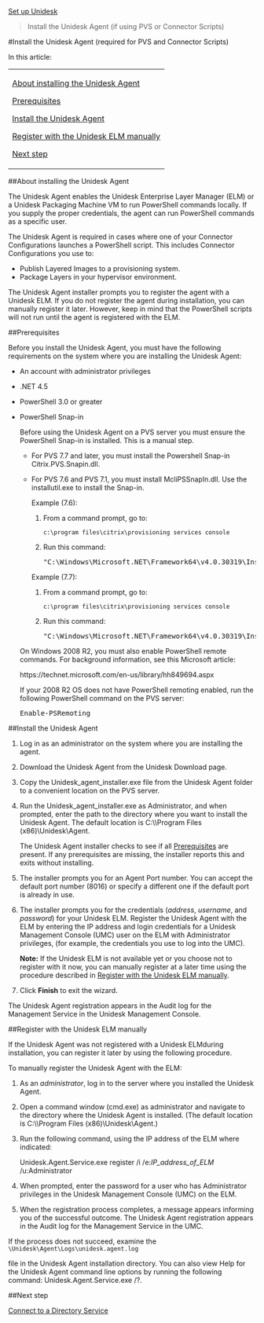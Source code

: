[Set up Unidesk](landing_set_up_co4)
 > Install the Unidesk Agent (if using PVS or Connector Scripts)
#Install the Unidesk Agent (required for PVS and Connector Scripts)
In this article:
<table>            <col></col>            <tbody>                <tr>                    <td>                        <p><a href="#About"> About installing the Unidesk Agent </a>                        </p>                        <p><a href="#Prereq"> Prerequisites</a>                        </p>                        <p><a href="#Create_Share"> Install the Unidesk Agent</a>                        </p>                        <p><a href="#Manual_Register"> Register with the Unidesk ELM manually</a>                        </p>                        <p><a href="#Next"> Next step</a>                        </p>                    </td>                </tr>            </tbody>        </table>
##About installing the Unidesk Agent <a name="About"></a>
The Unidesk Agent enables the Unidesk Enterprise Layer Manager (ELM) or a Unidesk Packaging Machine VM to run PowerShell commands locally. If you supply  the proper credentials, the agent can run PowerShell commands as a specific user. 
The Unidesk Agent is required in cases where one of your Connector Configurations  launches a PowerShell script. This includes Connector Configurations you use to:
<ul>            <li>Publish Layered Images to a provisioning system. </li>            <li>Package Layers in your hypervisor environment.</li>        </ul>
The Unidesk Agent installer prompts you to register the agent with a Unidesk ELM. If you do not register the agent during installation, you can manually register it later. However, keep in mind that the PowerShell scripts will not run until the agent is registered with the ELM. 
##Prerequisites<a name="Prereq"></a>
Before you install the Unidesk Agent, you must have the following requirements on the system where you are installing the Unidesk Agent:
<ul>            <li>                <p>An account with administrator privileges </p>            </li>            <li>                <p>.NET 4.5</p>            </li>            <li>                <p>PowerShell 3.0 or greater</p>            </li>            <li>                <p>PowerShell Snap-in</p>                <p>Before using the Unidesk Agent on a PVS server you must ensure the PowerShell Snap-in is installed. This is a manual step. </p>                <ul>                    <li>                        <p>For PVS 7.7 and later, you must install the Powershell Snap-in <span>Citrix.PVS.Snapin.dll</span>. </p>                    </li>                    <li>                        <p>For PVS 7.6 and PVS 7.1, you must install <span>McliPSSnapIn.dll</span>. Use the <span>installutil.exe</span> to install the Snap-in.</p>                        <p>Example (7.6): </p>                        <ol>                            <li>                                <p>From a command prompt, go to:</p>                                <p><code>c:\program files\citrix\provisioning services console</code>                                </p>                            </li>                            <li>                                <p>Run this command:</p><pre>"C:\Windows\Microsoft.NET\Framework64\v4.0.30319\InstallUtil.exe" McliPSSnapIn.dll</pre>                            </li>                        </ol>                        <p>Example (7.7):</p>                        <ol>                            <li>                                <p>From a command prompt, go to:</p>                                <p><code>c:\program files\citrix\provisioning services console</code>                                </p>                            </li>                            <li>                                <p>Run this command:</p><pre>"C:\Windows\Microsoft.NET\Framework64\v4.0.30319\InstallUtil.exe" Citrix.PVS.snapin.dll</pre>                            </li>                        </ol>                    </li>                </ul>                <p>On Windows 2008 R2, you must also enable PowerShell remote commands. For background information, see this Microsoft article:</p>                <p>https://technet.microsoft.com/en-us/library/hh849694.aspx</p>                <p>If your 2008 R2 OS does not have PowerShell remoting enabled, run the following PowerShell command on the PVS server:   </p><pre>Enable-PSRemoting</pre>            </li>        </ul>
##Install the Unidesk Agent<a name="Create_Share"></a>
<ol>            <li>                <p>Log in as an administrator on the system where you are installing the agent. </p>            </li>            <li>                <p>Download the Unidesk Agent from the Unidesk Download page. </p>            </li>            <li>                <p>Copy the <span>Unidesk_agent_installer.exe</span> file from the Unidesk Agent folder to a convenient location on the PVS server.</p>            </li>            <li>                <p>Run the <span>Unidesk_agent_installer.exe</span> as Administrator, and when prompted, enter the path to the directory where you want to install the Unidesk Agent. The default location is <span>C:\\Program Files (x86)\Unidesk\Agent</span>.</p>                <p>The Unidesk Agent installer checks to see if all <a href="#Prereq"> Prerequisites</a> are present. If any prerequisites are missing, the installer reports this and exits without installing. </p>            </li>            <li>                <p>The installer prompts you for an Agent Port number. You can accept the default port number (8016) or specify a different one if the default port is already in use.</p>            </li>            <li>                <p>The installer prompts you for the credentials (<i>address</i>, <i>username</i>, and <i>password</i>) for your Unidesk ELM. Register the Unidesk Agent with the ELM by entering the IP address and login credentials for a Unidesk Management Console (UMC) user on the ELM with Administrator privileges, (for example, the credentials you use to log into the UMC). </p>                <p><b>Note:</b> If the Unidesk ELM is not available yet or you choose not to register with it now, you can manually register at a later time using the procedure described in <a href="#Manual_Register"> Register with the Unidesk ELM manually</a>. </p>            </li>            <li>                <p>Click <b>Finish</b> to exit the wizard.</p>            </li>        </ol>
The Unidesk Agent registration appears in the Audit log for the Management Service in the Unidesk Management Console.
##Register with the Unidesk ELM manually<a name="Manual_Register"></a>
If the Unidesk Agent was not registered with a Unidesk ELMduring installation, you can register it later by using the following procedure.
To manually register the Unidesk Agent with the ELM:
<ol>            <li>                <p>As an <i>administrator</i>, log in to the server where you installed the Unidesk Agent.</p>            </li>            <li>                <p>Open a command window (cmd.exe) as administrator and navigate to the directory where the Unidesk Agent is installed. (The default location is <span>C:\\Program Files (x86)\Unidesk\Agent</span>.)</p>            </li>            <li>                <p>Run the following command, using the IP address of the ELM where indicated: </p>                <p><span>Unidesk.Agent.Service.exe register /i /e:<i>IP_address_of_ELM</i> /u:Administrator</span> </p>            </li>            <li>                <p>When prompted, enter the password for a user who has Administrator privileges in the Unidesk Management Console (UMC) on the ELM. </p>            </li>            <li>                <p>When the registration process completes, a message appears informing you of the successful outcome. The Unidesk Agent registration appears in the Audit log for the Management Service in the UMC.</p>            </li>        </ol>
If the process does not succeed, examine the ```\Unidesk\Agent\Logs\unidesk.agent.log```
 file in the Unidesk Agent installation directory. You can also view Help for the Unidesk Agent command line options by running the following command: Unidesk.Agent.Service.exe /?.
##Next step<a name="Next"></a>
[ Connect to a Directory Service](users_dir_service_co4)[        ](users_dir_service_co4)
